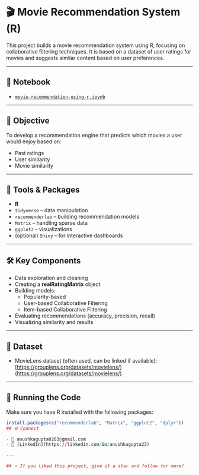 # 🎬 Movie Recommendation System (R)

This project builds a movie recommendation system using R, focusing on collaborative filtering techniques. It is based on a dataset of user ratings for movies and suggests similar content based on user preferences.

---

## 📁 Notebook

- [`movie-recommendation-using-r.ipynb`](./movie-recommendation-using-r.ipynb)

---

## 🎯 Objective

To develop a recommendation engine that predicts which movies a user would enjoy based on:
- Past ratings
- User similarity
- Movie similarity

---

## 🧰 Tools & Packages

- **R**
- `tidyverse` – data manipulation  
- `recommenderlab` – building recommendation models  
- `Matrix` – handling sparse data  
- `ggplot2` – visualizations  
- (optional) `Shiny` – for interactive dashboards

---

## 🛠️ Key Components

- Data exploration and cleaning  
- Creating a **realRatingMatrix** object  
- Building models:
  - Popularity-based
  - User-based Collaborative Filtering
  - Item-based Collaborative Filtering
- Evaluating recommendations (accuracy, precision, recall)  
- Visualizing similarity and results

---

## 📂 Dataset

- MovieLens dataset (often used, can be linked if available):  
  [https://grouplens.org/datasets/movielens/](https://grouplens.org/datasets/movielens/)

---

## 🚀 Running the Code

Make sure you have R installed with the following packages:

```R
install.packages(c("recommenderlab", "Matrix", "ggplot2", "dplyr"))
## 🌐 Connect

- 📧 anushkagupta0203@gmail.com  
- 🔗 [LinkedIn](https://linkedin.com/in/anushkagupta23)

---

## ⭐ If you liked this project, give it a star and follow for more!
